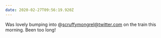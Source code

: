 ```yaml
---
date: 2020-02-27T09:56:19.920Z
---
```


Was lovely bumping into @scruffymongrel@twitter.com on the train this morning. Been too long!
